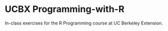 # UCBX Programming-with-R


In-class exercises for the R Programming course at UC Berkeley Extension.
